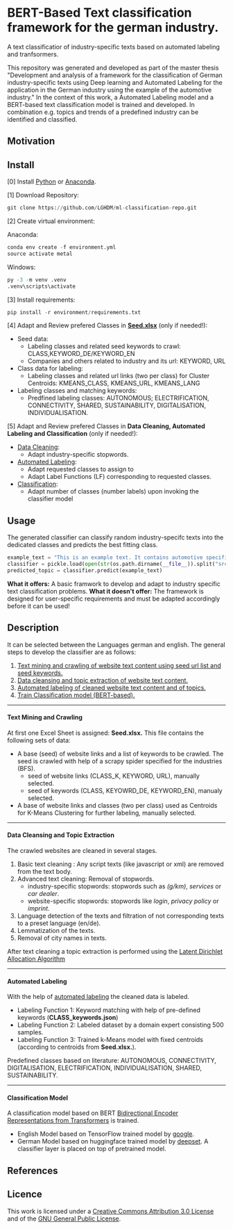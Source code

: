 # BERT-Based Text classification framework for the german industry.
A text classificatior of industry-specific texts based on automated labeling and tranfsormers.

This repository was generated and developed as part of the master thesis "Development and analysis of a framework for the classification of German industry-specific texts using Deep learning and Automated Labeling for the application in the German industry using the example of the automotive industry."
In the context of this work, a Automated Labeling model and a BERT-based text classification model is trained and developed. In combination e.g. topics and trends of a predefined industry can be identified and classified.
<!-- "Analysis and automated labeling of topics and trends in the German
automotive industry using Deep Learning and Natural Language Processing based on of industry-specific website content.". -->

## Motivation

## Install
[0] Install [Python](https://www.python.org/downloads/release/python-3111/) or [Anaconda](https://www.anaconda.com/products/distribution).

[1] Download Repository:

```python
git clone https://github.com/LGHDM/ml-classification-repo.git
```

[2] Create virtual environment:

Anaconda:
```python
conda env create -f environment.yml
source activate metal
```
Windows:
```python
py -3 -m venv .venv
.venv\scripts\activate
```

[3] Install requirements:
```python
pip install -r environment/requirements.txt
```

[4] Adapt and Review prefered Classes in [**Seed.xlsx**](https://github.com/LGHDM/ml-classification-repo/blob/main/files/Seed.xlsx) (only if needed!):
- Seed data:
   - Labeling classes and related seed keywords to crawl: CLASS,KEYWORD_DE/KEYWORD_EN
   - Companies and others related to industry and its url: KEYWORD, URL  
- Class data for labeling:
   - Labeling classes and related url links (two per class) for Cluster Centroids: KMEANS_CLASS, KMEANS_URL, KMEANS_LANG
- Labeling classes and matching keywords:
   - Predfined labeling classes: AUTONOMOUS; ELECTRIFICATION, CONNECTIVITY, SHARED, SUSTAINABILITY, DIGITALISATION, INDIVIDUALISATION.

[5] Adapt and Review prefered Classes in **Data Cleaning, Automated Labeling and Classification** (only if needed!):
- [Data Cleaning](https://github.com/LGHDM/ml-classification-repo/tree/main/src/cleans):
   - Adapt industry-specific stopwords.
- [Automated Labeling](https://github.com/LGHDM/ml-classification-repo/tree/main/src/automated_label):
   - Adapt requested classes to assign to
   - Adapt Label Functions (LF) corresponding to requested classes.
- [Classification](https://github.com/LGHDM/ml-classification-repo/tree/main/src/classification):
   - Adapt number of classes (number labels) upon invoking the classifier model

## Usage
The generated classifier can classify random industry-specifc texts into the dedicated classes and predicts the best fitting class.
```python
example_text = "This is an example text. It contains automotive specific words like battery, electrical, loading station, autonomic driving and many more car words."
classifier = pickle.load(open(str(os.path.dirname(__file__)).split("src")[0] + r"models/classifier.pkl", 'rb')) 
predicted_topic = classifier.predict(example_text)
```
**What it offers:** A basic framwork to develop and adapt to industry specific text classification problems.
**What it doesn't offer:** The framework is designed for user-specific requirements and must be adapted accordingly before it can be used!

## Description
It can be selected between the Languages german and english. The general steps to develop the classifier are as follows:

   1. [Text mining and crawling of website text content using seed url list and seed keywords.](#text-mining-and-crawling-of-website-text-content)
   2. [Data cleansing and topic extraction of website text content.](#data-cleansing-and-topic-extraction)
   3. [Automated labeling of cleaned website text content and of topics.](#automated-labeling)
   4. [Train Classification model (BERT-based).](#classification-model)

***
#### Text Mining and Crawling 

   At first one Excel Sheet is assigned: **Seed.xlsx.** This file contains the following sets of data:
   - A base (seed) of website links and a list of keywords to be crawled. The seed is crawled with help of a scrapy spider specified for the industries (BFS). 
      - seed  of website links (CLASS_K, KEYWORD, URL), manually selected.
      - seed of keywords (CLASS, KEYOWRD_DE, KEYWORD_EN), manualy selected.
   - A base of website links and classes (two per class) used as Centroids for K-Means Clustering for further labeling, manually selected.
***
#### Data Cleansing and Topic Extraction

   The crawled websites are cleaned in several stages.
   1. Basic text cleaning : Any script texts (like javascript or xml) are removed from the text body. 
   2. Advanced text cleaning: Removal of stopwords. 
      - industry-specific stopwords: stopwords such as *(g/km)*, *services* or *car dealer*.
      - website-specific stopwords: stopwords like *login*, *privacy policy* or *imprint*.  
   3. Language detection of the texts and filtration of not corresponding texts to a preset language (en/de). 
   4. Lemmatization of the texts. 
   5. Removal of city names in texts. 

   After text cleaning a topic extraction is performed using the [Latent Dirichlet Allocation Algorithm](https://scikit-learn.org/stable/modules/generated/sklearn.decomposition.LatentDirichletAllocation.html)
***
#### Automated Labeling
   With the help of [automated labeling](https://www.snorkel.org/features/) the cleaned data is labeled. 
   * Labeling Function 1: Keyword matching with help of pre-defined keywords (**CLASS_keywords.json**)
   * Labeling Function 2: Labeled dataset by a domain expert consisting 500 samples.
   * Labeling Function 3: Trained k-Means model with fixed centroids (according to centroids from **Seed.xlsx.**). 

   Predefined classes based on literature: AUTONOMOUS, CONNECTIVITY, DIGITALISATION, ELECTRIFICATION, INDIVIDUALISATION, SHARED, SUSTAINABILITY.
 
***
#### Classification Model
   A classification model based on BERT [Bidirectional Encoder Representations from Transformers](https://arxiv.org/abs/1810.04805) is trained. 
   - English Model based on TensorFlow trained model by [google](https://tfhub.dev/google/collections/bert/1). 
   - German Model based on huggingface trained model by [deepset](https://huggingface.co/bert-base-german-cased). A classifier layer is placed on top of pretrained model.

## References

## Licence
This work is licensed under a [Creative Commons Attribution 3.0 License](https://creativecommons.org/licenses/by/4.0/legalcode) and of the 
[GNU General Public License](http://www.gnu.org/licenses/).